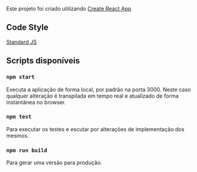 Este projeto foi criado utilizando [Create React App](https://github.com/facebook/create-react-app)

## Code Style
 [Standard JS](https://standardjs.com/)

## Scripts disponíveis


### `npm start`

Executa a aplicação de forma local, por padrão na porta 3000.
Neste caso qualquer alteração é transpilada em tempo real
e atualizado de forma instantânea no browser.

### `npm test`

Para executar os testes e escutar por alterações de implementação
dos mesmos.

### `npm run build`

Para gerar uma versão para produção.